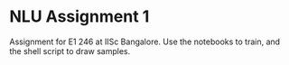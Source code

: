 # NLU Assignment 1

Assignment for E1 246 at IISc Bangalore.
Use the notebooks to train, and the shell script to draw samples.
